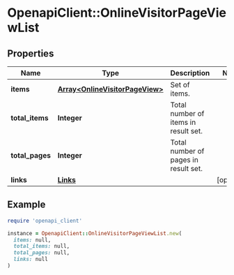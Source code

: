 # OpenapiClient::OnlineVisitorPageViewList

## Properties

| Name | Type | Description | Notes |
| ---- | ---- | ----------- | ----- |
| **items** | [**Array&lt;OnlineVisitorPageView&gt;**](OnlineVisitorPageView.md) | Set of items. |  |
| **total_items** | **Integer** | Total number of items in result set. |  |
| **total_pages** | **Integer** | Total number of pages in result set. |  |
| **links** | [**Links**](Links.md) |  | [optional] |

## Example

```ruby
require 'openapi_client'

instance = OpenapiClient::OnlineVisitorPageViewList.new(
  items: null,
  total_items: null,
  total_pages: null,
  links: null
)
```

